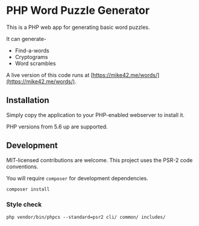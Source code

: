 # PHP Word Puzzle Generator

This is a PHP web app for generating basic word puzzles.

It can generate-

- Find-a-words
- Cryptograms
- Word scrambles

A live version of this code runs at [https://mike42.me/words/](https://mike42.me/words/).

## Installation

Simply copy the application to your PHP-enabled webserver to install it.

PHP versions from 5.6 up are supported.

## Development

MIT-licensed contributions are welcome. This project uses the PSR-2 code conventions.

You will require `composer` for development dependencies.

```bash
composer install
```

### Style check

```
php vendor/bin/phpcs --standard=psr2 cli/ common/ includes/
```

